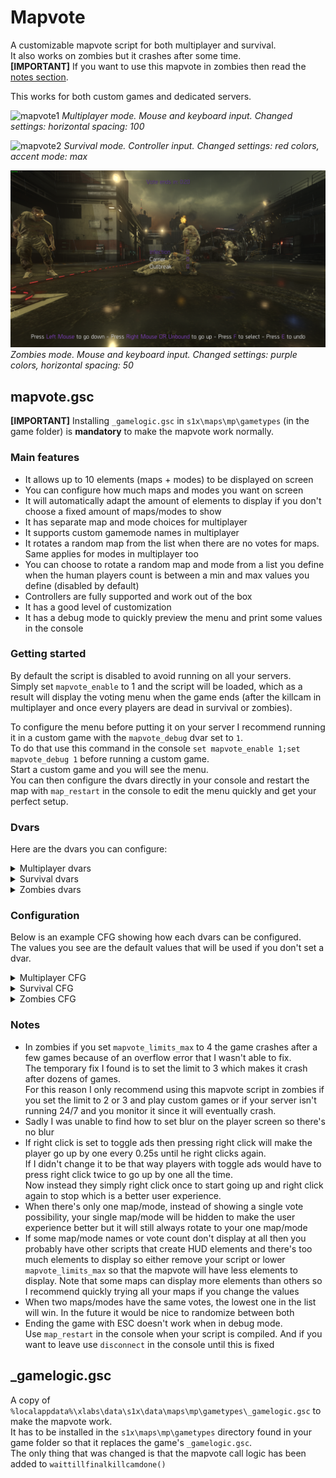 # Mapvote

A customizable mapvote script for both multiplayer and survival.  
It also works on zombies but it crashes after some time.  
**[IMPORTANT]** If you want to use this mapvote in zombies then read the [notes section](#notes).

This works for both custom games and dedicated servers.  

![mapvote1](images/mapvote1.png)
*Multiplayer mode. Mouse and keyboard input. Changed settings: horizontal spacing: 100*

![mapvote2](images/mapvote2.png)
*Survival mode. Controller input. Changed settings: red colors, accent mode: max*

![mapvote3](images/mapvote3.png)
*Zombies mode. Mouse and keyboard input. Changed settings: purple colors, horizontal spacing: 50*

## mapvote.gsc

**[IMPORTANT]** Installing `_gamelogic.gsc` in `s1x\maps\mp\gametypes` (in the game folder) is **mandatory** to make the mapvote work normally.  

### Main features

- It allows up to 10 elements (maps + modes) to be displayed on screen
- You can configure how much maps and modes you want on screen
- It will automatically adapt the amount of elements to display if you don't choose a fixed amount of maps/modes to show
- It has separate map and mode choices for multiplayer
- It supports custom gamemode names in multiplayer
- It rotates a random map from the list when there are no votes for maps. Same applies for modes in multiplayer too
- You can choose to rotate a random map and mode from a list you define when the human players count is between a min and max values you define (disabled by default)
- Controllers are fully supported and work out of the box
- It has a good level of customization
- It has a debug mode to quickly preview the menu and print some values in the console

### Getting started

By default the script is disabled to avoid running on all your servers.  
Simply set `mapvote_enable` to 1 and the script will be loaded, which as a result will display the voting menu when the game ends (after the killcam in multiplayer and once every players are dead in survival or zombies).  

To configure the menu before putting it on your server I recommend running it in a custom game with the `mapvote_debug` dvar set to `1`.  
To do that use this command in the console `set mapvote_enable 1;set mapvote_debug 1` before running a custom game.  
Start a custom game and you will see the menu.  
You can then configure the dvars directly in your console and restart the map with `map_restart` in the console to edit the menu quickly and get your perfect setup.

### Dvars

Here are the dvars you can configure:

<details>
  <summary>Multiplayer dvars</summary>
  
  | Name | Description | Default value | Accepted values |
|---|---|---|---|
| mapvote_enable | Toggle whether the mapvote is activated or not. 0 is off and 1 is on | 0 | 0 or 1 |
| mapvote_debug | Toggle whether the mapvote runs in debug mode or not. This will display the mapvote menu a few seconds after starting the game. 0 is off and 1 is on | 0 | 0 or 1 |
| mapvote_maps | A list of the maps that are available for rotation | Every maps including DLC maps | Any map name. Each map is separated with a colon (:) |
| mapvote_modes | A list of the modes that are available for rotation. The first parameter is how the mode will be displayed, it can be set to anything you like, the second parameter is the name of the gametype | "Team Deathmatch,war:Domination,dom:Hardpoint,hp" | Any text followed by a comma (,) and then the cfg name. Each block is separated with a colon (:) |
| mapvote_limits_maps | The amount of maps to display. 0 will handle it automatically | 0 | Any plain number from 0 to `mapvote_limits_max` |
| mapvote_limits_modes | The amount of modes to display. 0 will handle it automatically | 0 | Any plain number from 0 to `mapvote_limits_max` |
| mapvote_limits_max | The maximum amount of elements to display (maps + modes) | 10 | Any plain number |
| mapvote_colors_selected | The color of the text when hovered or selected. This is also the color of the votes count | blue | red, green, yellow, blue, cyan, purple, white, grey, gray, black |
| mapvote_colors_unselected | The color of the text when not hovered and not selected | white | red, green, yellow, blue, cyan, purple, white, grey, gray, black |
| mapvote_colors_timer | The color of the timer as long as it has more than 5 seconds remaining | blue | red, green, yellow, blue, cyan, purple, white, grey, gray, black |
| mapvote_colors_timer_low | The color of the timer when it has 5 or less seconds remaining | red | red, green, yellow, blue, cyan, purple, white, grey, gray, black |
| mapvote_colors_help_text | The color of the help text at the bottom explaining how to use the menu | white | red, green, yellow, blue, cyan, purple, white, grey, gray, black |
| mapvote_colors_help_accent | The color of the accented text of the help text at the bottom | blue | red, green, yellow, blue, cyan, purple, white, grey, gray, black |
| mapvote_colors_help_accent_mode | The accenting mode for the help text. `standard` only puts the accent color on the button to press and `max` puts it on both the buttons and the action it does | standard | standard or max |
| mapvote_sounds_menu_enabled | Toggle whether the mapvote menu sounds are enabled or not. 0 is off and 1 is on | 1 | 0 or 1 |
| mapvote_sounds_timer_enabled | Toggle whether the timer will start making a beeping sound every second when there's 5 or less seconds remaining to vote or not. 0 is off and 1 is on | 1 | 0 or 1 |
| mapvote_vote_time | The time the vote lasts (in seconds) | 30 | Any plain number above 5 |
| mapvote_horizontal_spacing | The horizontal spacing between the map/mode names on the left and the vote counts on the right. I recommend setting this value according to the longest map or mode name length so that it doesn't overlap with the vote counts | 75 | Any plain number |
| mapvote_default_rotation_maps | A list of the maps that are available for default rotation | "Detroit:Greenband:Terrace" | Any map name. Each map is separated with a colon (:) |
| mapvote_default_rotation_modes  | A list of the modes that are available for default rotation. It needs to be a valid gametype | "tdm" | Any gametype. Each gametype is separated with a colon (:) |
| mapvote_default_rotation_min_players | The minimum amount of human players required to rotate the default rotation instead of showing the mapvote. If the human players count is smaller than this then it will display the mapvote | 0 | Any plain number from 0 to 18 |
| mapvote_default_rotation_max_players | The maximum amount of human players required to rotate the default rotation instead of showing the mapvote. If the human players count is higher than this then it will display the mapvote | 0 | Any plain number from 0 to 18 |
  
</details>

<details>
  <summary>Survival dvars</summary>
  
  | Name | Description | Default value | Accepted values |
|---|---|---|---|
| mapvote_enable | Toggle whether the mapvote is activated or not. 0 is off and 1 is on | 0 | 0 or 1 |
| mapvote_debug | Toggle whether the mapvote runs in debug mode or not. This will display the mapvote menu a few seconds after starting the game. 0 is off and 1 is on | 0 | 0 or 1 |
| mapvote_maps | A list of the maps that are available for rotation | Every maps including DLC maps | Any map name. Each map is separated with a colon (:) |
| mapvote_limits_max | The maximum amount of maps to display | 10 | Any plain number |
| mapvote_colors_selected | The color of the text when hovered or selected. This is also the color of the votes count | blue | red, green, yellow, blue, cyan, purple, white, grey, gray, black |
| mapvote_colors_unselected | The color of the text when not hovered and not selected | white | red, green, yellow, blue, cyan, purple, white, grey, gray, black |
| mapvote_colors_timer | The color of the timer as long as it has more than 5 seconds remaining | blue | red, green, yellow, blue, cyan, purple, white, grey, gray, black |
| mapvote_colors_timer_low | The color of the timer when it has 5 or less seconds remaining | red | red, green, yellow, blue, cyan, purple, white, grey, gray, black |
| mapvote_colors_help_text | The color of the help text at the bottom explaining how to use the menu | white | red, green, yellow, blue, cyan, purple, white, grey, gray, black |
| mapvote_colors_help_accent | The color of the accented text of the help text at the bottom | blue | red, green, yellow, blue, cyan, purple, white, grey, gray, black |
| mapvote_colors_help_accent_mode | The accenting mode for the help text. `standard` only puts the accent color on the button to press and `max` puts it on both the buttons and the action it does | standard | standard or max |
| mapvote_sounds_menu_enabled | Toggle whether the mapvote menu sounds are enabled or not. 0 is off and 1 is on | 1 | 0 or 1 |
| mapvote_sounds_timer_enabled | Toggle whether the timer will start making a beeping sound every second when there's 5 or less seconds remaining to vote or not. 0 is off and 1 is on | 1 | 0 or 1 |
| mapvote_vote_time | The time the vote lasts (in seconds) | 30 | Any plain number above 5 |
| mapvote_horizontal_spacing | The horizontal spacing between the map/mode names on the left and the vote counts on the right. I recommend setting this value according to the longest map or mode name length so that it doesn't overlap with the vote counts | 75 | Any plain number |
| mapvote_default_rotation_maps | A list of the maps that are available for default rotation | "Bio Lab:Retreat:Detroit:Ascend" | Any map name. Each map is separated with a colon (:) |
| mapvote_default_rotation_min_players | The minimum amount of human players required to rotate the default rotation instead of showing the mapvote. If the human players count is smaller than this then it will display the mapvote | 0 | Any plain number from 0 to 18 |
| mapvote_default_rotation_max_players | The maximum amount of human players required to rotate the default rotation instead of showing the mapvote. If the human players count is higher than this then it will display the mapvote | 0 | Any plain number from 0 to 18 |
  
</details>

<details>
  <summary>Zombies dvars</summary>
  
  | Name | Description | Default value | Accepted values |
|---|---|---|---|
| mapvote_enable | Toggle whether the mapvote is activated or not. 0 is off and 1 is on | 0 | 0 or 1 |
| mapvote_debug | Toggle whether the mapvote runs in debug mode or not. This will display the mapvote menu a few seconds after starting the game. 0 is off and 1 is on | 0 | 0 or 1 |
| mapvote_maps | A list of the maps that are available for rotation | Every maps including DLC maps | Any map name. Each map is separated with a colon (:) |
| mapvote_limits_max | The maximum amount of maps to display | 3 | Any plain number up to 4 |
| mapvote_colors_selected | The color of the text when hovered or selected. This is also the color of the votes count | blue | red, green, yellow, blue, cyan, purple, white, grey, gray, black |
| mapvote_colors_unselected | The color of the text when not hovered and not selected | white | red, green, yellow, blue, cyan, purple, white, grey, gray, black |
| mapvote_colors_timer | The color of the timer as long as it has more than 5 seconds remaining | blue | red, green, yellow, blue, cyan, purple, white, grey, gray, black |
| mapvote_colors_timer_low | The color of the timer when it has 5 or less seconds remaining | red | red, green, yellow, blue, cyan, purple, white, grey, gray, black |
| mapvote_colors_help_text | The color of the help text at the bottom explaining how to use the menu | white | red, green, yellow, blue, cyan, purple, white, grey, gray, black |
| mapvote_colors_help_accent | The color of the accented text of the help text at the bottom | blue | red, green, yellow, blue, cyan, purple, white, grey, gray, black |
| mapvote_colors_help_accent_mode | The accenting mode for the help text. `standard` only puts the accent color on the button to press and `max` puts it on both the buttons and the action it does | standard | standard or max |
| mapvote_sounds_menu_enabled | Toggle whether the mapvote menu sounds are enabled or not. 0 is off and 1 is on | 1 | 0 or 1 |
| mapvote_sounds_timer_enabled | Toggle whether the timer will start making a beeping sound every second when there's 5 or less seconds remaining to vote or not. 0 is off and 1 is on | 1 | 0 or 1 |
| mapvote_vote_time | The time the vote lasts (in seconds) | 30 | Any plain number above 5 |
| mapvote_horizontal_spacing | The horizontal spacing between the map/mode names on the left and the vote counts on the right. I recommend setting this value according to the longest map or mode name length so that it doesn't overlap with the vote counts | 75 | Any plain number |
| mapvote_default_rotation_maps | A list of the maps that are available for default rotation | "Outbreak" | Any map name. Each map is separated with a colon (:) |
| mapvote_default_rotation_min_players | The minimum amount of human players required to rotate the default rotation instead of showing the mapvote. If the human players count is smaller than this then it will display the mapvote | 0 | Any plain number from 0 to 18 |
| mapvote_default_rotation_max_players | The maximum amount of human players required to rotate the default rotation instead of showing the mapvote. If the human players count is higher than this then it will display the mapvote | 0 | Any plain number from 0 to 18 |
  
</details>

### Configuration

Below is an example CFG showing how each dvars can be configured.  
The values you see are the default values that will be used if you don't set a dvar.  

<details>
  <summary>Multiplayer CFG</summary>

  ```c
set mapvote_enable 1
set mapvote_maps "Ascend:Bio Lab:Comeback:Defender:Detroit:Greenband:Horizon:Instinct:Recovery:Retreat:Riot:Solar:Terrace:Atlas Gorge:Chop Shop:Climate:Compound:Core:Drift:Fracture:Kremlin:Overload:Parliament:Perplex:Quarantine:Sideshow:Site 244:Skyrise:Swarm:Urban"
set mapvote_modes "Team Deathmatch,war:Domination,dom:Hardpoint,hp"
set mapvote_limits_maps 0
set mapvote_limits_modes 0
set mapvote_limits_max 10
set mapvote_colors_selected "blue"
set mapvote_colors_unselected "white"
set mapvote_colors_timer "blue"
set mapvote_colors_timer_low "red"
set mapvote_colors_help_text "white"
set mapvote_colors_help_accent "blue"
set mapvote_colors_help_accent_mode "standard"
set mapvote_sounds_menu_enabled 1
set mapvote_sounds_timer_enabled 1
set mapvote_vote_time 30
set mapvote_horizontal_spacing 75
set mapvote_default_rotation_maps "Detroit:Greenband:Terrace"
set mapvote_default_rotation_modes "tdm"
set mapvote_default_rotation_min_players 0
set mapvote_default_rotation_max_players 0
```

Here are some pre-set values if you want to quickly copy/paste something

| Description | Value |
|---|---|
| All base game maps | "Ascend:Bio Lab:Comeback:Defender:Detroit:Greenband:Horizon:Instinct:Recovery:Retreat:Riot:Solar:Terrace" |
| All DLC maps | "Atlas Gorge:Chop Shop:Climate:Compound:Core:Drift:Fracture:Kremlin:Overload:Parliament:Perplex:Quarantine:Sideshow:Site 244:Skyrise:Swarm:Urban" |
| Classic modes | "Team Deathmatch,tdm:Domination,dom:Hardpoint,hp" |
| Alternative modes | "Kill Confirmed,conf:Capture the Flag,ctf" |
| FFA 24/7 | "Free for All,dm" |
| SND 24/7 | "Search & Destroy,sd" |
| Search & Rescue 24/7 | "Search & Rescue,sr" |
| Infected 24/7 | "Infected,infect" |

</details>

<details>
  <summary>Survival CFG</summary>

  ```c
set mapvote_enable 1
set mapvote_maps "Bio Lab:Retreat:Detroit:Ascend:Horizon:Comeback:Terrace:Instinct:Greenband:Solar:Recovery:Defender:Riot:Sideshow:Core:Drift:Urban"
set mapvote_limits_max 10
set mapvote_colors_selected "blue"
set mapvote_colors_unselected "white"
set mapvote_colors_timer "blue"
set mapvote_colors_timer_low "red"
set mapvote_colors_help_text "white"
set mapvote_colors_help_accent "blue"
set mapvote_colors_help_accent_mode "standard"
set mapvote_sounds_menu_enabled 1
set mapvote_sounds_timer_enabled 1
set mapvote_vote_time 30
set mapvote_horizontal_spacing 75
set mapvote_default_rotation_maps "Bio Lab:Retreat:Detroit:Ascend"
set mapvote_default_rotation_min_players 0
set mapvote_default_rotation_max_players 0
```

Here are some pre-set values if you want to quickly copy/paste something

| Description | Value |
|---|---|
| Tier 1 maps | "Bio Lab:Retreat:Detroit:Ascend" |
| Tier 2 maps | "Horizon:Comeback:Terrace:Instinct" |
| Tier 3 maps | "Greenband:Solar:Recovery:Defender" |
| Tier 4 maps | "Riot" |
| All DLC maps | "Sideshow:Core:Drift:Urban" |

</details>

</details>

<details>
  <summary>Zombies CFG</summary>

  ```c
set mapvote_enable 1
set mapvote_maps "Outbreak:Infection:Carrier:Descent"
set mapvote_limits_max 3
set mapvote_colors_selected "blue"
set mapvote_colors_unselected "white"
set mapvote_colors_timer "blue"
set mapvote_colors_timer_low "red"
set mapvote_colors_help_text "white"
set mapvote_colors_help_accent "blue"
set mapvote_colors_help_accent_mode "standard"
set mapvote_sounds_menu_enabled 1
set mapvote_sounds_timer_enabled 1
set mapvote_vote_time 30
set mapvote_horizontal_spacing 75
set mapvote_default_rotation_maps "Outbreak"
set mapvote_default_rotation_min_players 0
set mapvote_default_rotation_max_players 0
```

</details>

### Notes

- In zombies if you set `mapvote_limits_max` to 4 the game crashes after a few games because of an overflow error that I wasn't able to fix.  
The temporary fix I found is to set the limit to 3 which makes it crash after dozens of games.  
For this reason I only recommend using this mapvote script in zombies if you set the limit to 2 or 3 and play custom games or if your server isn't running 24/7 and you monitor it since it will eventually crash.
- Sadly I was unable to find how to set blur on the player screen so there's no blur
- If right click is set to toggle ads then pressing right click will make the player go up by one every 0.25s until he right clicks again.  
If I didn't change it to be that way players with toggle ads would have to press right click twice to go up by one all the time.  
Now instead they simply right click once to start going up and right click again to stop which is a better user experience.
- When there's only one map/mode, instead of showing a single vote possibility, your single map/mode will be hidden to make the user experience better but it will still always rotate to your one map/mode
- If some map/mode names or vote count don't display at all then you probably have other scripts that create HUD elements and there's too much elements to display so either remove your script or lower `mapvote_limits_max` so that the mapvote will have less elements to display. Note that some maps can display more elements than others so I recommend quickly trying all your maps if you change the values
- When two maps/modes have the same votes, the lowest one in the list will win. In the future it would be nice to randomize between both
- Ending the game with ESC doesn't work when in debug mode.  
Use `map_restart` in the console when your script is compiled. And if you want to leave use `disconnect` in the console until this is fixed  

## _gamelogic.gsc

A copy of `%localappdata%\xlabs\data\s1x\data\maps\mp\gametypes\_gamelogic.gsc` to make the mapvote work.  
It has to be installed in the `s1x\maps\mp\gametypes` directory found in your game folder so that it replaces the game's `_gamelogic.gsc`.  
The only thing that was changed is that the mapvote call logic has been added to `waittillfinalkillcamdone()`
